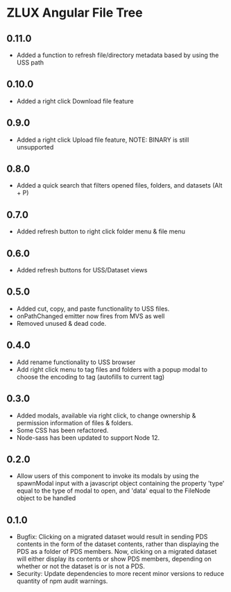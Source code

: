 # ZLUX Angular File Tree

## 0.11.0

* Added a function to refresh file/directory metadata based by using the USS path 

## 0.10.0

* Added a right click Download file feature

## 0.9.0

* Added a right click Upload file feature, NOTE: BINARY is still unsupported

## 0.8.0

* Added a quick search that filters opened files, folders, and datasets (Alt + P)

## 0.7.0

* Added refresh button to right click folder menu & file menu

## 0.6.0

* Added refresh buttons for USS/Dataset views

## 0.5.0

* Added cut, copy, and paste functionality to USS files.
* onPathChanged emitter now fires from MVS as well
* Removed unused & dead code.

## 0.4.0

* Add rename functionality to USS browser
* Add right click menu to tag files and folders with a  popup modal to choose the encoding to tag (autofills to current tag)

## 0.3.0

* Added modals, available via right click, to change ownership & permission information of files & folders.
* Some CSS has been refactored.
* Node-sass has been updated to support Node 12.

## 0.2.0

* Allow users of this component to invoke its modals by using the spawnModal input with a javascript object containing the property 'type' equal to the type of modal to open, and 'data' equal to the FileNode object to be handled

## 0.1.0

* Bugfix: Clicking on a migrated dataset would result in sending PDS contents in the form of the dataset contents, rather than displaying the PDS as a folder of PDS members. Now, clicking on a migrated dataset will either display its contents or show PDS members, depending on whether or not the dataset is or is not a PDS.
* Security: Update dependencies to more recent minor versions to reduce quantity of npm audit warnings.
